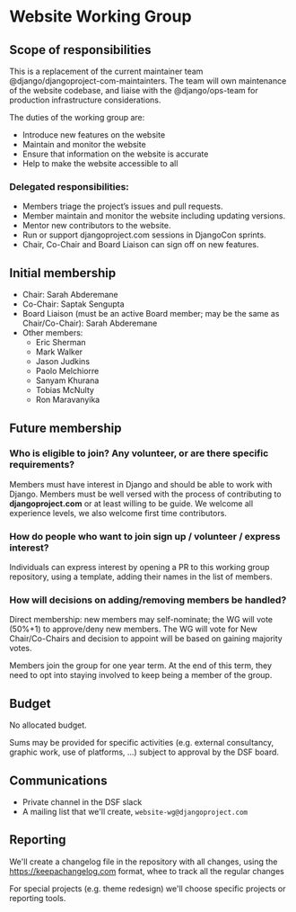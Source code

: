 # Website Working Group

## Scope of responsibilities

This is a replacement of the current maintainer team @django/djangoproject-com-maintainters. The team will own maintenance of the website codebase, and liaise with the @django/ops-team for production infrastructure considerations.

The duties of the working group are:
- Introduce new features on the website
- Maintain and monitor the website 
- Ensure that information on the website is accurate 
- Help to make the website accessible to all


### Delegated responsibilities:
- Members triage the project’s issues and pull requests.
- Member maintain and monitor the website including updating versions.
- Mentor new contributors to the website.
- Run or support djangoproject.com sessions in DjangoCon sprints.
- Chair, Co-Chair and Board Liaison can sign off on new features.

## Initial membership

- Chair: Sarah Abderemane
- Co-Chair: Saptak Sengupta
- Board Liaison (must be an active Board member; may be the same as Chair/Co-Chair): Sarah Abderemane
- Other members:
    - Eric Sherman
    - Mark Walker
    - Jason Judkins
    - Paolo Melchiorre
    - Sanyam Khurana
    - Tobias McNulty
    - Ron Maravanyika

## Future membership

### Who is eligible to join? Any volunteer, or are there specific requirements?

Members must have interest in Django and should be able to work with Django. Members must be well versed with the process of contributing to **djangoproject.com** or at least willing to be guide. We welcome all experience levels, we also welcome first time contributors. 

### How do people who want to join sign up / volunteer / express interest?
Individuals can express interest by opening a PR to this working group repository, using a template, adding their names in the list of members.

### How will decisions on adding/removing members be handled?
Direct membership: new members may self-nominate; the WG will vote (50%+1) to approve/deny new members. The WG will vote for New Chair/Co-Chairs and decision to appoint will be based on gaining majority votes.

Members join the group for one year term. At the end of this term, they need to opt into staying involved to keep being 
a member of the group.

## Budget
No allocated budget.

Sums may be provided for specific activities (e.g. external consultancy, graphic work, use of platforms, ...) subject to approval by the DSF board.

## Communications
- Private channel in the DSF slack
- A mailing list that we'll create, `website-wg@djangoproject.com`

## Reporting

We'll create a changelog file in the repository with all changes, using the https://keepachangelog.com format, whee to track all the regular changes 

For special projects (e.g. theme redesign) we'll choose specific projects or reporting tools.
